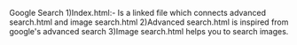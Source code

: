 Google Search
1)Index.html:- Is a linked file which connects advanced search.html and image search.html
2)Advanced search.html is inspired from google's advanced search 
3)Image search.html helps you to search images.
